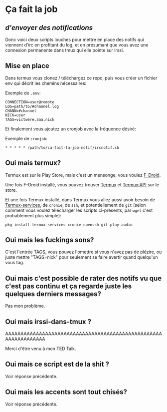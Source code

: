# Ça fait la job
## _d'envoyer des notifications_

Donc voici deux scripts louches pour mettre en place des notifs qui viennent d'irc en profitant du log, et en présumant que vous avez une connexion permanente dans tmux qui elle pointe sur irssi.

## Mise en place

Dans termux vous clonez / téléchargez ce repo, puis vous créer un fichier env qui décrit les chemins nécessaires:

Exemple de `.env`:
```
CONNECTION=user@remote
LOG=path/to/#channel.log
CHANN=#channel
NICK=user
TAGS=victwere,aaa,nick
```

Et finalement vous ajoutez un cronjob avec la fréquence désiré:

Exemple de `cronjob`:
```
* * * * * /path/to/ca-fait-la-job-notif/ircnotif.sh
```

## Oui mais termux?

Termux est sur le Play Store, mais c'est un mensonge, vous voulez [F-Droid](https://f-droid.org/en/).

Une fois F-Droid installé, vous pouvez trouver [Termux](https://f-droid.org/en/packages/com.termux/) et [Termux:API](https://f-droid.org/en/packages/com.termux.api/) sur le store.

Et une fois Termux installé, dans Termux vous allez aussi avoir besoin de [Termux-services](https://wiki.termux.com/wiki/Termux-services), de `cronie`, de `ssh`, et potentiellement de `git` (selon comment vous voulez télécharger les scripts ci-présents, par `wget` c'est probablement plus simple):
```
pkg install termux-services cronie openssh git play-audio
```

## Oui mais les fuckings sons?

C'est l'entrée TAGS, vous pouvez l'omettre si vous n'avez pas de plézire, ou juste mettre "TAGS=nick" pour seulement se faire avertir quand quelqu'un vous tag.

## Oui mais c'est possible de rater des notifs vu que c'est pas continu et ça regarde juste les quelques derniers messages?

Pas mon problème.

## Oui mais irssi-dans-tmux ?

AAAAAAAAAAAAAAAAAAAAAAAAAAAAAAAAAAAAAAAAAAAAAAAAAAAAAAAAAAAAAAAA

Merci d'être venu à mon TED Talk.

## Oui mais ce script est de la shit ?

Voir réponse précédente.

## Oui mais les accents sont tout chisés?

Voir réponse précédente.
